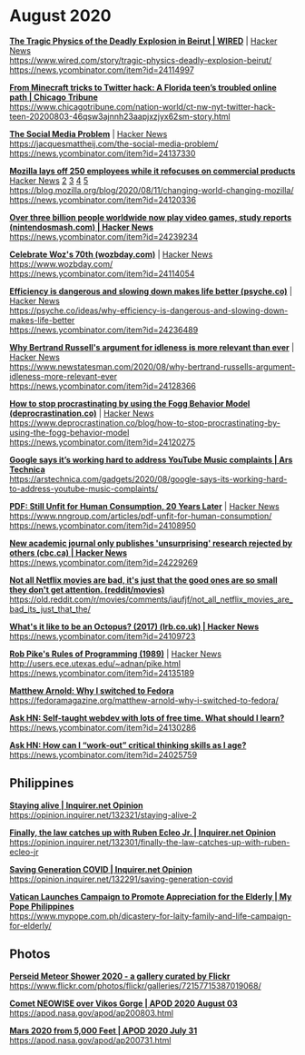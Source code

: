 # August 2020

[**The Tragic Physics of the Deadly Explosion in Beirut | WIRED**](08/the_tragic_physics_of_the_deadly_explosion_in_beirut___wired__-__the_tragic_physics_of_the_deadly_explosion_in_beirut_2020-08-13_2_10_41_pm.html) | [Hacker News](08/the_tragic_physics_of_the_deadly_explosion_in_beirut___hacker_news__-__no_heading_2020-08-13_2_11_06_pm.html)
<br>
https://www.wired.com/story/tragic-physics-deadly-explosion-beirut/
<br>
https://news.ycombinator.com/item?id=24114997

[**From Minecraft tricks to Twitter hack: A Florida teen’s troubled online path | Chicago Tribune**](08/from_minecraft_tricks_to_twitter_hack__a_florida_teen’s_troubled_online_pat__-__from_minecraft_tricks_to_twitter_hack__a_florida_teen’s_troubled_online_pat_202….html)
<br>
https://www.chicagotribune.com/nation-world/ct-nw-nyt-twitter-hack-teen-20200803-46qsw3ajnnh23aapjxzjyx62sm-story.html

[**The Social Media Problem**](08/the_social_media_problem_·_jacques_mattheij__-__jacques_mattheij_2020-08-13_2_20_29_pm.html) | [Hacker News](08/the_social_media_problem___hacker_news__-__no_heading_2020-08-13_2_20_19_pm.html)
<br>
https://jacquesmattheij.com/the-social-media-problem/
<br>
https://news.ycombinator.com/item?id=24137330

[**Mozilla lays off 250 employees while it refocuses on commercial products**](08/changing_world_changing_mozilla_-_the_mozilla_blog__-__changing_world_changing_mozilla_2020-08-13_2_23_07_pm.html)
[Hacker News](08/mozilla_lays_off_250_employees_while_it_refocuses_on_commercial_products___ha__-__no_heading_2020-10-29_3_46_47_pm.html) [2](08/mozilla_lays_off_250_employees_while_it_refocuses_on_commercial_products_page2_2020-08-13_2_23_40_pm.html) [3](08/mozilla_lays_off_250_employees_while_it_refocuses_on_commercial_products_page3_2020-08-13_2_24_22_pm.html) [4](08/mozilla_lays_off_250_employees_while_it_refocuses_on_commercial_products_page4__no_heading_2020-08-13_2_25_01_pm.html) [5](08/mozilla_lays_off_250_employees_while_it_refocuses_on_commercial_products_page5__no_heading_2020-08-13_2_26_15_pm.html)
<br>
https://blog.mozilla.org/blog/2020/08/11/changing-world-changing-mozilla/
<br>
https://news.ycombinator.com/item?id=24120336

[**Over three billion people worldwide now play video games, study reports (nintendosmash.com) | Hacker News**](08/over_three_billion_people_worldwide_now_play_video_games_study_reports___hac__-__no_heading_2020-10-29_4_19_17_pm.html)
<br>
https://news.ycombinator.com/item?id=24239234

[**Celebrate Woz's 70th (wozbday.com)**](08/wozs_70th_birthday__-__no_heading_2020-08-13_2_14_51_pm.html) | [Hacker News](08/celebrate_wozs_70th___hacker_news__-__no_heading_2020-08-13_2_14_41_pm.html)
<br>
https://www.wozbday.com/
<br>
https://news.ycombinator.com/item?id=24114054

[**Efficiency is dangerous and slowing down makes life better (psyche.co)**](08/why_efficiency_is_dangerous_and_slowing_down_makes_life_better___psyche_ideas__-__why_efficiency_is_dangerous_and_slowing_down_makes_life_better_2020-10-29_4_22_57….html) | [Hacker News](08/efficiency_is_dangerous_and_slowing_down_makes_life_better___hacker_news__-__no_heading_2020-10-29_4_19_57_pm.html)
<br>
https://psyche.co/ideas/why-efficiency-is-dangerous-and-slowing-down-makes-life-better
<br>
https://news.ycombinator.com/item?id=24236489

[**Why Bertrand Russell's argument for idleness is more relevant than ever**](08/why_bertrand_russells_argument_for_idleness_is_more_relevant_than_ever__-__no_heading_2020-08-13_2_17_42_pm.html) | [Hacker News](08/bertrand_russells_argument_for_idleness_is_more_relevant_than_ever___hacker___-__no_heading_2020-08-13_2_17_14_pm.html)
<br>
https://www.newstatesman.com/2020/08/why-bertrand-russells-argument-idleness-more-relevant-ever
<br>
https://news.ycombinator.com/item?id=24128366

[**How to stop procrastinating by using the Fogg Behavior Model (deprocrastination.co)**](08/how_to_stop_procrastinating_by_using_the_fogg_behavior_model__-__how_to_stop_procrastinating_by_using_the_fogg_behavior_model_2020-08-13_2_21_35_pm.html) | [Hacker News](08/how_to_stop_procrastinating_by_using_the_fogg_behavior_model___hacker_news__-__no_heading_2020-08-13_2_21_16_pm.html)
<br>
https://www.deprocrastination.co/blog/how-to-stop-procrastinating-by-using-the-fogg-behavior-model
<br>
https://news.ycombinator.com/item?id=24120275

[**Google says it’s working hard to address YouTube Music complaints | Ars Technica**](08/google_says_it’s_working_hard_to_address_youtube_music_complaints___ars_tec__-__google_says_it’s_working_hard_to_address_youtube_music_complaints_2020-10-29_3_….html)
<br>
https://arstechnica.com/gadgets/2020/08/google-says-its-working-hard-to-address-youtube-music-complaints/

[**PDF: Still Unfit for Human Consumption, 20 Years Later**](08/pdf__still_unfit_for_human_consumption_20_years_later__-__browse_all_topics__authors_2020-08-13_2_12_49_pm.html) | [Hacker News](08/pdf__still_unfit_for_human_consumption_20_years_later___hacker_news__-__no_heading_2020-08-13_2_11_38_pm.html)
<br>
https://www.nngroup.com/articles/pdf-unfit-for-human-consumption/
<br>
https://news.ycombinator.com/item?id=24108950

[**New academic journal only publishes 'unsurprising' research rejected by others (cbc.ca) | Hacker News**](08/new_academic_journal_only_publishes_unsurprising_research_rejected_by_other__-__no_heading_2020-10-29_4_20_58_pm.html)
<br>
https://news.ycombinator.com/item?id=24229269

[**Not all Netflix movies are bad, it's just that the good ones are so small they don't get attention. (reddit/movies)**](08/not_all_netflix_movies_are_bad_its_just_that_the_good_ones_are_so_small_the__-__movies_2020-10-29_4_18_26_pm.html)
<br>
https://old.reddit.com/r/movies/comments/iaufjf/not_all_netflix_movies_are_bad_its_just_that_the/

[**What's it like to be an Octopus? (2017) (lrb.co.uk) | Hacker News**](08/whats_it_like_to_be_an_octopus__2017___hacker_news__-__no_heading_2020-08-13_2_13_09_pm.html)
<br>
https://news.ycombinator.com/item?id=24109723

[**Rob Pike's Rules of Programming (1989)**](08/rob_pikes_5_rules_of_programming_2020-08-13_2_15_55_pm.html) | [Hacker News](08/rob_pikes_rules_of_programming_1989___hacker_news__-__no_heading_2020-08-13_2_15_32_pm.html)
<br>
http://users.ece.utexas.edu/~adnan/pike.html
<br>
https://news.ycombinator.com/item?id=24135189

[**Matthew Arnold: Why I switched to Fedora**](08/matthew_arnold__why_i_switched_to_fedora_-_fedora_magazine__-__matthew_arnold__why_i_switched_to_fedora_2020-10-29_3_35_40_pm.html)
<br>
https://fedoramagazine.org/matthew-arnold-why-i-switched-to-fedora/

[**Ask HN: Self-taught webdev with lots of free time. What should I learn?**](08/ask_hn__self-taught_webdev_with_lots_of_free_time-_what_should_i_learn____hac__-__no_heading_2020-08-19_8_10_59_pm.html)
<br>
https://news.ycombinator.com/item?id=24130286

[**Ask HN: How can I “work-out” critical thinking skills as I age?**](08/ask_hn__how_can_i_work-out_critical_thinking_skills_as_i_age____hacker___-__no_heading_2020-10-29_3_36_48_pm.html)
<br>
https://news.ycombinator.com/item?id=24025759

## Philippines

[**Staying alive | Inquirer.net Opinion**](08/staying_alive___inquirer_opinion__-__staying_alive_2020-08-13_2_03_09_pm.html)
<br>
https://opinion.inquirer.net/132321/staying-alive-2

[**Finally, the law catches up with Ruben Ecleo Jr. | Inquirer.net Opinion**](08/finally_the_law_catches_up_with_ruben_ecleo_jr-___inquirer_opinion__-__finally_the_law_catches_up_with_ruben_ecleo_jr-_2020-08-13_2_08_08_pm.html)
<br>
https://opinion.inquirer.net/132301/finally-the-law-catches-up-with-ruben-ecleo-jr

[**Saving Generation COVID | Inquirer.net Opinion**](08/saving_generation_covid___inquirer_opinion__-__saving_generation_covid_2020-08-13_2_08_52_pm.html)
<br>
https://opinion.inquirer.net/132291/saving-generation-covid

[**Vatican Launches Campaign to Promote Appreciation for the Elderly | My Pope Philippines**](08/vatican_launches_campaign_to_promote_appreciation_for_the_elderly___my_pope_p__-__vatican_launches_campaign_to_promote_appreciation_for_the_elderly_2020-08-13_2_07….html)
<br>
https://www.mypope.com.ph/dicastery-for-laity-family-and-life-campaign-for-elderly/

## Photos

[**Perseid Meteor Shower 2020 - a gallery curated by Flickr**](08/perseid_meteor_shower_2020___flickr__-__perseid_meteor_shower_2020_2020-08-20_12_17_25_pm.html)
<br>
https://www.flickr.com/photos/flickr/galleries/72157715387019068/

[**Comet NEOWISE over Vikos Gorge | APOD 2020 August 03**](08/apod__2020_august_3_–_comet_neowise_over_vikos_gorge__-__astronomy_picture_of_the_day_2020-08-03_9_09_51_pm.html)
<br>
https://apod.nasa.gov/apod/ap200803.html

[**Mars 2020 from 5,000 Feet | APOD 2020 July 31**](08/apod__2020_july_31_-_mars_2020_from_5000_feet__-__astronomy_picture_of_the_day_2020-08-03_8_53_52_pm.html)
<br>
https://apod.nasa.gov/apod/ap200731.html













